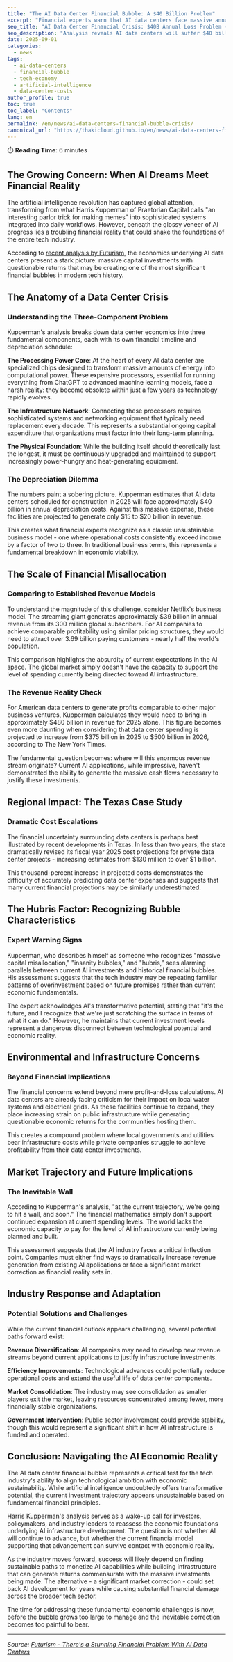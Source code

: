```yaml
---
title: "The AI Data Center Financial Bubble: A $40 Billion Problem"
excerpt: "Financial experts warn that AI data centers face massive annual depreciation costs that far exceed current revenue projections, potentially creating an unsustainable economic bubble."
seo_title: "AI Data Center Financial Crisis: $40B Annual Loss Problem - Thaki Cloud"
seo_description: "Analysis reveals AI data centers will suffer $40 billion annual depreciation while generating only $15-20 billion revenue, creating an unsustainable financial bubble."
date: 2025-09-01
categories:
  - news
tags:
  - ai-data-centers
  - financial-bubble
  - tech-economy
  - artificial-intelligence
  - data-center-costs
author_profile: true
toc: true
toc_label: "Contents"
lang: en
permalink: /en/news/ai-data-centers-financial-bubble-crisis/
canonical_url: "https://thakicloud.github.io/en/news/ai-data-centers-financial-bubble-crisis/"
---
```


⏱️ **Reading Time**: 6 minutes

## The Growing Concern: When AI Dreams Meet Financial Reality

The artificial intelligence revolution has captured global attention, transforming from what Harris Kupperman of Praetorian Capital calls "an interesting parlor trick for making memes" into sophisticated systems integrated into daily workflows. However, beneath the glossy veneer of AI progress lies a troubling financial reality that could shake the foundations of the entire tech industry.

According to [recent analysis by Futurism](https://futurism.com/data-centers-financial-bubble), the economics underlying AI data centers present a stark picture: massive capital investments with questionable returns that may be creating one of the most significant financial bubbles in modern tech history.

## The Anatomy of a Data Center Crisis

### Understanding the Three-Component Problem

Kupperman's analysis breaks down data center economics into three fundamental components, each with its own financial timeline and depreciation schedule:

**The Processing Power Core**: At the heart of every AI data center are specialized chips designed to transform massive amounts of energy into computational power. These expensive processors, essential for running everything from ChatGPT to advanced machine learning models, face a harsh reality: they become obsolete within just a few years as technology rapidly evolves.

**The Infrastructure Network**: Connecting these processors requires sophisticated systems and networking equipment that typically need replacement every decade. This represents a substantial ongoing capital expenditure that organizations must factor into their long-term planning.

**The Physical Foundation**: While the building itself should theoretically last the longest, it must be continuously upgraded and maintained to support increasingly power-hungry and heat-generating equipment.

### The Depreciation Dilemma

The numbers paint a sobering picture. Kupperman estimates that AI data centers scheduled for construction in 2025 will face approximately $40 billion in annual depreciation costs. Against this massive expense, these facilities are projected to generate only $15 to $20 billion in revenue.

This creates what financial experts recognize as a classic unsustainable business model - one where operational costs consistently exceed income by a factor of two to three. In traditional business terms, this represents a fundamental breakdown in economic viability.

## The Scale of Financial Misallocation

### Comparing to Established Revenue Models

To understand the magnitude of this challenge, consider Netflix's business model. The streaming giant generates approximately $39 billion in annual revenue from its 300 million global subscribers. For AI companies to achieve comparable profitability using similar pricing structures, they would need to attract over 3.69 billion paying customers - nearly half the world's population.

This comparison highlights the absurdity of current expectations in the AI space. The global market simply doesn't have the capacity to support the level of spending currently being directed toward AI infrastructure.

### The Revenue Reality Check

For American data centers to generate profits comparable to other major business ventures, Kupperman calculates they would need to bring in approximately $480 billion in revenue for 2025 alone. This figure becomes even more daunting when considering that data center spending is projected to increase from $375 billion in 2025 to $500 billion in 2026, according to The New York Times.

The fundamental question becomes: where will this enormous revenue stream originate? Current AI applications, while impressive, haven't demonstrated the ability to generate the massive cash flows necessary to justify these investments.

## Regional Impact: The Texas Case Study

### Dramatic Cost Escalations

The financial uncertainty surrounding data centers is perhaps best illustrated by recent developments in Texas. In less than two years, the state dramatically revised its fiscal year 2025 cost projections for private data center projects - increasing estimates from $130 million to over $1 billion.

This thousand-percent increase in projected costs demonstrates the difficulty of accurately predicting data center expenses and suggests that many current financial projections may be similarly underestimated.

## The Hubris Factor: Recognizing Bubble Characteristics

### Expert Warning Signs

Kupperman, who describes himself as someone who recognizes "massive capital misallocation," "insanity bubbles," and "hubris," sees alarming parallels between current AI investments and historical financial bubbles. His assessment suggests that the tech industry may be repeating familiar patterns of overinvestment based on future promises rather than current economic fundamentals.

The expert acknowledges AI's transformative potential, stating that "it's the future, and I recognize that we're just scratching the surface in terms of what it can do." However, he maintains that current investment levels represent a dangerous disconnect between technological potential and economic reality.

## Environmental and Infrastructure Concerns

### Beyond Financial Implications

The financial concerns extend beyond mere profit-and-loss calculations. AI data centers are already facing criticism for their impact on local water systems and electrical grids. As these facilities continue to expand, they place increasing strain on public infrastructure while generating questionable economic returns for the communities hosting them.

This creates a compound problem where local governments and utilities bear infrastructure costs while private companies struggle to achieve profitability from their data center investments.

## Market Trajectory and Future Implications

### The Inevitable Wall

According to Kupperman's analysis, "at the current trajectory, we're going to hit a wall, and soon." The financial mathematics simply don't support continued expansion at current spending levels. The world lacks the economic capacity to pay for the level of AI infrastructure currently being planned and built.

This assessment suggests that the AI industry faces a critical inflection point. Companies must either find ways to dramatically increase revenue generation from existing AI applications or face a significant market correction as financial reality sets in.

## Industry Response and Adaptation

### Potential Solutions and Challenges

While the current financial outlook appears challenging, several potential paths forward exist:

**Revenue Diversification**: AI companies may need to develop new revenue streams beyond current applications to justify infrastructure investments.

**Efficiency Improvements**: Technological advances could potentially reduce operational costs and extend the useful life of data center components.

**Market Consolidation**: The industry may see consolidation as smaller players exit the market, leaving resources concentrated among fewer, more financially stable organizations.

**Government Intervention**: Public sector involvement could provide stability, though this would represent a significant shift in how AI infrastructure is funded and operated.

## Conclusion: Navigating the AI Economic Reality

The AI data center financial bubble represents a critical test for the tech industry's ability to align technological ambition with economic sustainability. While artificial intelligence undoubtedly offers transformative potential, the current investment trajectory appears unsustainable based on fundamental financial principles.

Harris Kupperman's analysis serves as a wake-up call for investors, policymakers, and industry leaders to reassess the economic foundations underlying AI infrastructure development. The question is not whether AI will continue to advance, but whether the current financial model supporting that advancement can survive contact with economic reality.

As the industry moves forward, success will likely depend on finding sustainable paths to monetize AI capabilities while building infrastructure that can generate returns commensurate with the massive investments being made. The alternative - a significant market correction - could set back AI development for years while causing substantial financial damage across the broader tech sector.

The time for addressing these fundamental economic challenges is now, before the bubble grows too large to manage and the inevitable correction becomes too painful to bear.

---

*Source: [Futurism - There's a Stunning Financial Problem With AI Data Centers](https://futurism.com/data-centers-financial-bubble)*
